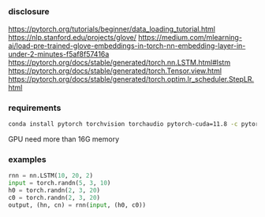 ##

### disclosure
https://pytorch.org/tutorials/beginner/data_loading_tutorial.html
https://nlp.stanford.edu/projects/glove/
https://medium.com/mlearning-ai/load-pre-trained-glove-embeddings-in-torch-nn-embedding-layer-in-under-2-minutes-f5af8f57416a
https://pytorch.org/docs/stable/generated/torch.nn.LSTM.html#lstm
https://pytorch.org/docs/stable/generated/torch.Tensor.view.html
https://pytorch.org/docs/stable/generated/torch.optim.lr_scheduler.StepLR.html
### requirements
```bash
conda install pytorch torchvision torchaudio pytorch-cuda=11.8 -c pytorch -c nvidia
```
GPU need more than 16G memory

### examples
```python
rnn = nn.LSTM(10, 20, 2)
input = torch.randn(5, 3, 10)
h0 = torch.randn(2, 3, 20)
c0 = torch.randn(2, 3, 20)
output, (hn, cn) = rnn(input, (h0, c0))
```


    
